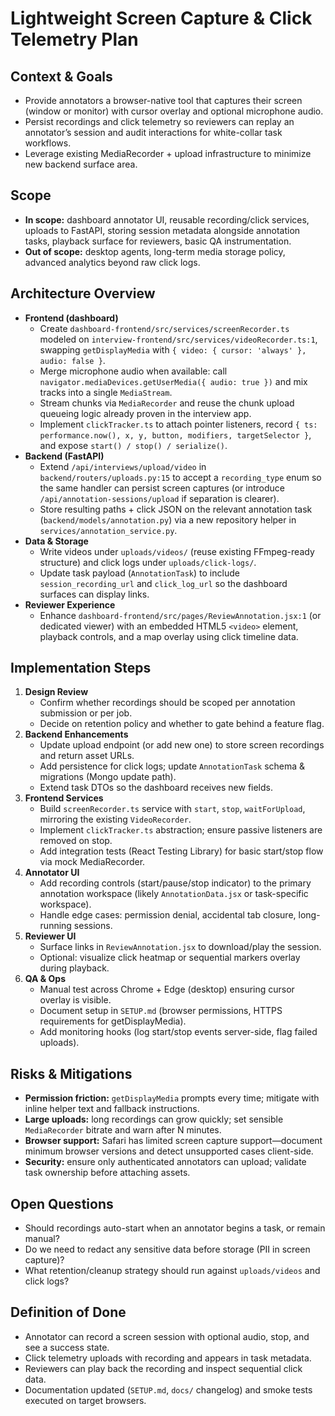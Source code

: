 # Lightweight Screen Capture & Click Telemetry Plan

## Context & Goals
- Provide annotators a browser-native tool that captures their screen (window or monitor) with cursor overlay and optional microphone audio.
- Persist recordings and click telemetry so reviewers can replay an annotator’s session and audit interactions for white-collar task workflows.
- Leverage existing MediaRecorder + upload infrastructure to minimize new backend surface area.

## Scope
- **In scope:** dashboard annotator UI, reusable recording/click services, uploads to FastAPI, storing session metadata alongside annotation tasks, playback surface for reviewers, basic QA instrumentation.
- **Out of scope:** desktop agents, long-term media storage policy, advanced analytics beyond raw click logs.

## Architecture Overview
- **Frontend (dashboard)**
  - Create `dashboard-frontend/src/services/screenRecorder.ts` modeled on `interview-frontend/src/services/videoRecorder.ts:1`, swapping `getDisplayMedia` with `{ video: { cursor: 'always' }, audio: false }`.
  - Merge microphone audio when available: call `navigator.mediaDevices.getUserMedia({ audio: true })` and mix tracks into a single `MediaStream`.
  - Stream chunks via `MediaRecorder` and reuse the chunk upload queueing logic already proven in the interview app.
  - Implement `clickTracker.ts` to attach pointer listeners, record `{ ts: performance.now(), x, y, button, modifiers, targetSelector }`, and expose `start() / stop() / serialize()`.
- **Backend (FastAPI)**
  - Extend `/api/interviews/upload/video` in `backend/routers/uploads.py:15` to accept a `recording_type` enum so the same handler can persist screen captures (or introduce `/api/annotation-sessions/upload` if separation is clearer).
  - Store resulting paths + click JSON on the relevant annotation task (`backend/models/annotation.py`) via a new repository helper in `services/annotation_service.py`.
- **Data & Storage**
  - Write videos under `uploads/videos/` (reuse existing FFmpeg-ready structure) and click logs under `uploads/click-logs/`.
  - Update task payload (`AnnotationTask`) to include `session_recording_url` and `click_log_url` so the dashboard surfaces can display links.
- **Reviewer Experience**
  - Enhance `dashboard-frontend/src/pages/ReviewAnnotation.jsx:1` (or dedicated viewer) with an embedded HTML5 `<video>` element, playback controls, and a map overlay using click timeline data.

## Implementation Steps
1. **Design Review**
   - Confirm whether recordings should be scoped per annotation submission or per job.
   - Decide on retention policy and whether to gate behind a feature flag.
2. **Backend Enhancements**
   - Update upload endpoint (or add new one) to store screen recordings and return asset URLs.
   - Add persistence for click logs; update `AnnotationTask` schema & migrations (Mongo update path).
   - Extend task DTOs so the dashboard receives new fields.
3. **Frontend Services**
   - Build `screenRecorder.ts` service with `start`, `stop`, `waitForUpload`, mirroring the existing `VideoRecorder`.
   - Implement `clickTracker.ts` abstraction; ensure passive listeners are removed on stop.
   - Add integration tests (React Testing Library) for basic start/stop flow via mock MediaRecorder.
4. **Annotator UI**
   - Add recording controls (start/pause/stop indicator) to the primary annotation workspace (likely `AnnotationData.jsx` or task-specific workspace).
   - Handle edge cases: permission denial, accidental tab closure, long-running sessions.
5. **Reviewer UI**
   - Surface links in `ReviewAnnotation.jsx` to download/play the session.
   - Optional: visualize click heatmap or sequential markers overlay during playback.
6. **QA & Ops**
   - Manual test across Chrome + Edge (desktop) ensuring cursor overlay is visible.
   - Document setup in `SETUP.md` (browser permissions, HTTPS requirements for getDisplayMedia).
   - Add monitoring hooks (log start/stop events server-side, flag failed uploads).

## Risks & Mitigations
- **Permission friction:** `getDisplayMedia` prompts every time; mitigate with inline helper text and fallback instructions.
- **Large uploads:** long recordings can grow quickly; set sensible `MediaRecorder` bitrate and warn after N minutes.
- **Browser support:** Safari has limited screen capture support—document minimum browser versions and detect unsupported cases client-side.
- **Security:** ensure only authenticated annotators can upload; validate task ownership before attaching assets.

## Open Questions
- Should recordings auto-start when an annotator begins a task, or remain manual?
- Do we need to redact any sensitive data before storage (PII in screen capture)?
- What retention/cleanup strategy should run against `uploads/videos` and click logs?

## Definition of Done
- Annotator can record a screen session with optional audio, stop, and see a success state.
- Click telemetry uploads with recording and appears in task metadata.
- Reviewers can play back the recording and inspect sequential click data.
- Documentation updated (`SETUP.md`, `docs/` changelog) and smoke tests executed on target browsers.
